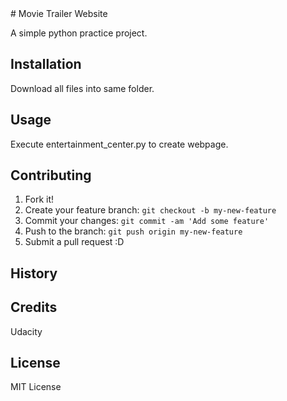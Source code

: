 <snippet>
  <content>
# Movie Trailer Website

A simple python practice project. 

## Installation

Download all files into same folder.

## Usage

Execute entertainment_center.py to create webpage.

## Contributing

1. Fork it!
2. Create your feature branch: `git checkout -b my-new-feature`
3. Commit your changes: `git commit -am 'Add some feature'`
4. Push to the branch: `git push origin my-new-feature`
5. Submit a pull request :D

## History

## Credits

Udacity

## License

MIT License
</content>
</snippet>
